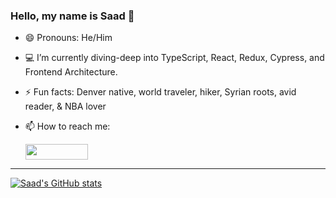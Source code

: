 ### Hello, my name is Saad 👋

- 😄 Pronouns: He/Him

- :computer: I’m currently diving-deep into TypeScript, React, Redux, Cypress, and Frontend Architecture.

- ⚡ Fun facts: Denver native, world traveler, hiker, Syrian roots, avid reader, & NBA lover

- 📫 How to reach me: <div><a href="https://www.linkedin.com/in/saad-baradan/
" target="_blank"><img src="https://img.shields.io/badge/-saadbaradan-blue?style=flat-square&logo=Linkedin&logoColor=white&link=https://www.linkedin.com/in/saadbaradan/" width="100" height="25"></a></div>

---------------
[![Saad's GitHub stats](https://github-readme-stats.vercel.app/api?username=saadricklamar&show_icons=true&theme=tokyonight)](https://github.com/saadricklamar/github-readme-stats)
